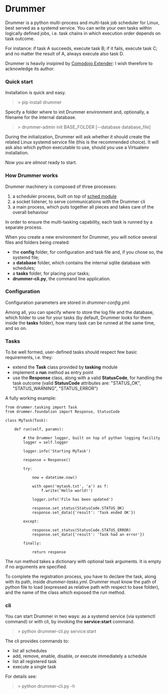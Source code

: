 # Drummer

Drummer is a python multi-process and multi-task job scheduler for Linux, best served as a systemd service. You can write your own tasks within logically defined jobs, i.e. task chains in which execution order depends on task outcome.

For instance: if task A succeeds, execute task B; if it fails, execute task C; and no matter the result of A, always execute also task D.

Drummer is heavily insipired by [Comodojo Extender](https://github.com/comodojo): I wish therefore to acknowledge its author.


### Quick start

Installation is quick and easy.

> \> pip install drummer

Specify a folder where to init Drummer environment and, optionally, a filename for the internal database.

> \> drummer-admin init BASE_FOLDER [--database database_file]

During the initialization, Drummer will ask whether it should create the related Linux systemd service file (this is the recommended choice). It will ask also which python executable to use, should you use a Virtualenv installation.

Now you are *almost* ready to start.


### How Drummer works

Drummer machinery is composed of three processes:
1. a scheduler process, built on top of [sched module](https://docs.python.org/3/library/sched.html "Python Event Scheduler")
2. a socket listener, to serve communications with the Drummer cli
3. a main process, which puts together all pieces and takes care of the overall behaviour

In order to ensure the multi-tasking capability, each task is runned by a separate process.

When you create a new environment for Drummer, you will notice several files and folders being created:
- the **config** folder, for configuration and task file and, if you chose so, the systemd file;
- a **database** folder, which contains the internal sqlite database with schedules;
- a **tasks** folder, for placing your tasks;
- **drummer-cli.py**, the command line application.


### Configuration

Configuration parameters are stored in *drummer-config.yml*.

Among all, you can specify where to store the log file and the database, which folder to use for your tasks (by default, Drummer looks for them inside the **tasks** folder), how many task can be runned at the same time, and so on.


### Tasks

To be well formed, user-defined tasks should respect few basic requirements, i.e. they:
- extend the **Task** class provided by **tasking** module
- implement a **run** method as entry point
- use the **Response** class, along with a valid **StatusCode**, for handling the task outcome (valid **StatusCode** attributes are: "STATUS_OK", "STATUS_WARNING", "STATUS_ERROR")

A fully working example:

```
from drummer.tasking import Task
from drummer.foundation import Response, StatusCode

class MyTask(Task):

    def run(self, params):

        # the Drummer logger, built on top of python logging facility
        logger = self.logger

        logger.info('Starting MyTask')

        response = Response()

        try:

            now = datetime.now()

            with open('mytask.txt', 'a') as f:
                f.write('Hello world!')

            logger.info('File has been updated')

            response.set_status(StatusCode.STATUS_OK)
            response.set_data({'result': 'Task ended OK'})

        except:

            response.set_status(StatusCode.STATUS_ERROR)
            response.set_data({'result': 'Task had an error'})

        finally:

            return response
```

The *run* method takes a dictionary with optional task arguments. It is empty if no arguments are specified.

To complete the registration process, you have to declare the task, along with its path, inside *drummer-tasks.yml*. Drummer must know the path of python file to load (expressed as relative path with respect to base folder), and the name of the class which exposed the *run* method.


### cli

You can start Drummer in two ways: as a systemd service (via systemctl command) or with cli, by invoking the **service:start** command.

> \> python drummer-cli.py service:start

The cli provides commands to:
- list all schedules
- add, remove, enable, disable, or execute immediately a schedule
- list all registered task
- execute a single task

For details see:

> \> python drummer-cli.py -h
